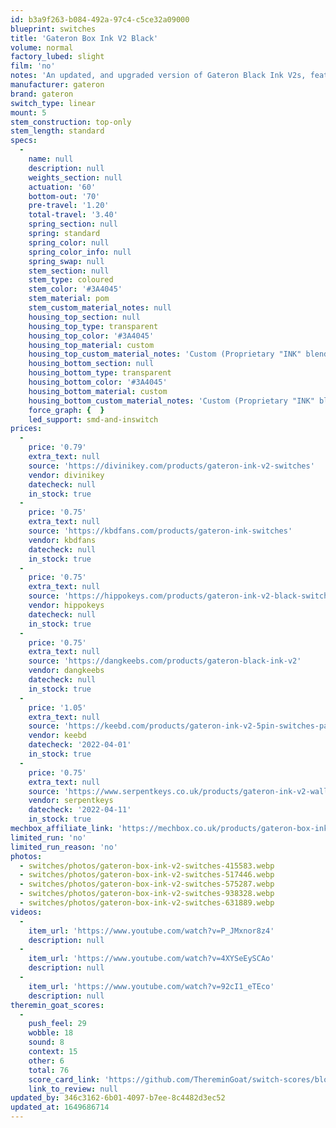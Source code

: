```yaml
---
id: b3a9f263-b084-492a-97c4-c5ce32a09000
blueprint: switches
title: 'Gateron Box Ink V2 Black'
volume: normal
factory_lubed: slight
film: 'no'
notes: 'An updated, and upgraded version of Gateron Black Ink V2s, featuring a Box "wall" stem. These stems and housing are upgraded to not have much wooble as well.'
manufacturer: gateron
brand: gateron
switch_type: linear
mount: 5
stem_construction: top-only
stem_length: standard
specs:
  -
    name: null
    description: null
    weights_section: null
    actuation: '60'
    bottom-out: '70'
    pre-travel: '1.20'
    total-travel: '3.40'
    spring_section: null
    spring: standard
    spring_color: null
    spring_color_info: null
    spring_swap: null
    stem_section: null
    stem_type: coloured
    stem_color: '#3A4045'
    stem_material: pom
    stem_custom_material_notes: null
    housing_top_section: null
    housing_top_type: transparent
    housing_top_color: '#3A4045'
    housing_top_material: custom
    housing_top_custom_material_notes: 'Custom (Proprietary "INK" blend)'
    housing_bottom_section: null
    housing_bottom_type: transparent
    housing_bottom_color: '#3A4045'
    housing_bottom_material: custom
    housing_bottom_custom_material_notes: 'Custom (Proprietary "INK" blend)'
    force_graph: {  }
    led_support: smd-and-inswitch
prices:
  -
    price: '0.79'
    extra_text: null
    source: 'https://divinikey.com/products/gateron-ink-v2-switches'
    vendor: divinikey
    datecheck: null
    in_stock: true
  -
    price: '0.75'
    extra_text: null
    source: 'https://kbdfans.com/products/gateron-ink-switches'
    vendor: kbdfans
    datecheck: null
    in_stock: true
  -
    price: '0.75'
    extra_text: null
    source: 'https://hippokeys.com/products/gateron-ink-v2-black-switches'
    vendor: hippokeys
    datecheck: null
    in_stock: true
  -
    price: '0.75'
    extra_text: null
    source: 'https://dangkeebs.com/products/gateron-black-ink-v2'
    vendor: dangkeebs
    datecheck: null
    in_stock: true
  -
    price: '1.05'
    extra_text: null
    source: 'https://keebd.com/products/gateron-ink-v2-5pin-switches-pack-of-10?variant=40776395882648'
    vendor: keebd
    datecheck: '2022-04-01'
    in_stock: true
  -
    price: '0.75'
    extra_text: null
    source: 'https://www.serpentkeys.co.uk/products/gateron-ink-v2-wall-stem-switches'
    vendor: serpentkeys
    datecheck: '2022-04-11'
    in_stock: true
mechbox_affiliate_link: 'https://mechbox.co.uk/products/gateron-box-ink-black-v2-switches-sample?variant=42157341245685'
limited_run: 'no'
limited_run_reason: 'no'
photos:
  - switches/photos/gateron-box-ink-v2-switches-415583.webp
  - switches/photos/gateron-box-ink-v2-switches-517446.webp
  - switches/photos/gateron-box-ink-v2-switches-575287.webp
  - switches/photos/gateron-box-ink-v2-switches-938328.webp
  - switches/photos/gateron-box-ink-v2-switches-631889.webp
videos:
  -
    item_url: 'https://www.youtube.com/watch?v=P_JMxnor8z4'
    description: null
  -
    item_url: 'https://www.youtube.com/watch?v=4XYSeEySCAo'
    description: null
  -
    item_url: 'https://www.youtube.com/watch?v=92cI1_eTEco'
    description: null
theremin_goat_scores:
  -
    push_feel: 29
    wobble: 18
    sound: 8
    context: 15
    other: 6
    total: 76
    score_card_link: 'https://github.com/ThereminGoat/switch-scores/blob/master/Gateron%20Box%20Ink%20Black.pdf'
    link_to_review: null
updated_by: 346c3162-6b01-4097-b7ee-8c4482d3ec52
updated_at: 1649686714
---
```


